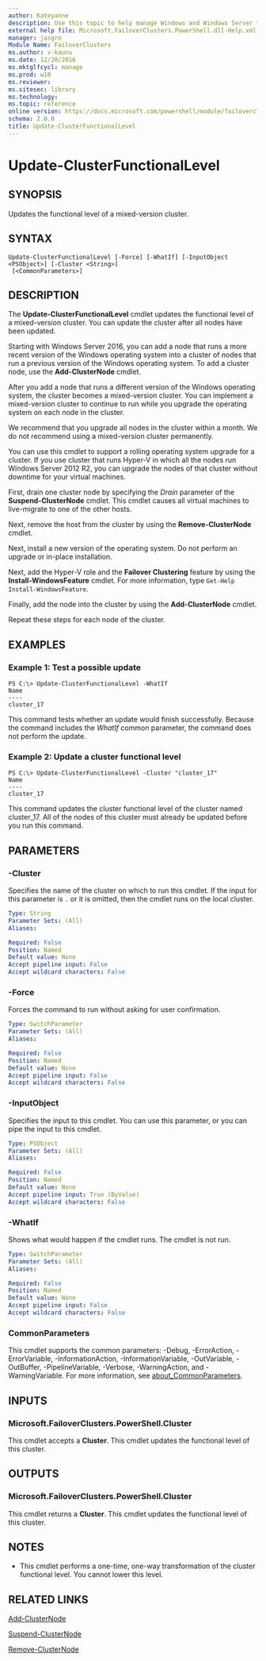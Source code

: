 ```yaml
---
author: Kateyanne
description: Use this topic to help manage Windows and Windows Server technologies with Windows PowerShell.
external help file: Microsoft.FailoverClusters.PowerShell.dll-Help.xml
manager: jasgro
Module Name: FailoverClusters
ms.author: v-kaunu
ms.date: 12/20/2016
ms.mktglfcycl: manage
ms.prod: w10
ms.reviewer: 
ms.sitesec: library
ms.technology: 
ms.topic: reference
online version: https://docs.microsoft.com/powershell/module/failoverclusters/update-clusterfunctionallevel?view=windowsserver2019-ps&wt.mc_id=ps-gethelp
schema: 2.0.0
title: Update-ClusterFunctionalLevel
---
```


# Update-ClusterFunctionalLevel

## SYNOPSIS
Updates the functional level of a mixed-version cluster.

## SYNTAX

```
Update-ClusterFunctionalLevel [-Force] [-WhatIf] [-InputObject <PSObject>] [-Cluster <String>]
 [<CommonParameters>]
```

## DESCRIPTION
The **Update-ClusterFunctionalLevel** cmdlet updates the functional level of a mixed-version cluster.
You can update the cluster after all nodes have been updated.

Starting with Windows Server 2016, you can add a node that runs a more recent version of the Windows operating system into a cluster of nodes that run a previous version of the Windows operating system.
To add a cluster node, use the **Add-ClusterNode** cmdlet.

After you add a node that runs a different version of the Windows operating system, the cluster becomes a mixed-version cluster.
You can implement a mixed-version cluster to continue to run while you upgrade the operating system on each node in the cluster.

We recommend that you upgrade all nodes in the cluster within a month.
We do not recommend using a mixed-version cluster permanently.

You can use this cmdlet to support a rolling operating system upgrade for a cluster.
If you use cluster that runs Hyper-V in which all the nodes run Windows Server 2012 R2, you can upgrade the nodes of that cluster without downtime for your virtual machines.

First, drain one cluster node by specifying the *Drain* parameter of the **Suspend-ClusterNode** cmdlet.
This cmdlet causes all virtual machines to live-migrate to one of the other hosts.

Next, remove the host from the cluster by using the **Remove-ClusterNode** cmdlet.

Next, install a new version of the operating system.
Do not perform an upgrade or in-place installation.

Next, add the Hyper-V role and the **Failover Clustering** feature by using the **Install-WindowsFeature** cmdlet.
For more information, type `Get-Help Install-WindowsFeature`.

Finally, add the node into the cluster by using the **Add-ClusterNode** cmdlet.

Repeat these steps for each node of the cluster.

## EXAMPLES

### Example 1: Test a possible update
```
PS C:\> Update-ClusterFunctionalLevel -WhatIf
Name
----
cluster_17
```

This command tests whether an update would finish successfully.
Because the command includes the *WhatIf* common parameter, the command does not perform the update.

### Example 2: Update a cluster functional level
```
PS C:\> Update-ClusterFunctionalLevel -Cluster "cluster_17"
Name
----
cluster_17
```

This command updates the cluster functional level of the cluster named cluster_17.
All of the nodes of this cluster must already be updated before you run this command.

## PARAMETERS

### -Cluster
Specifies the name of the cluster on which to run this cmdlet.
If the input for this parameter is `.` or it is omitted, then the cmdlet runs on the local cluster.

```yaml
Type: String
Parameter Sets: (All)
Aliases: 

Required: False
Position: Named
Default value: None
Accept pipeline input: False
Accept wildcard characters: False
```

### -Force
Forces the command to run without asking for user confirmation.

```yaml
Type: SwitchParameter
Parameter Sets: (All)
Aliases: 

Required: False
Position: Named
Default value: None
Accept pipeline input: False
Accept wildcard characters: False
```

### -InputObject
Specifies the input to this cmdlet.
You can use this parameter, or you can pipe the input to this cmdlet.

```yaml
Type: PSObject
Parameter Sets: (All)
Aliases: 

Required: False
Position: Named
Default value: None
Accept pipeline input: True (ByValue)
Accept wildcard characters: False
```

### -WhatIf
Shows what would happen if the cmdlet runs. The cmdlet is not run.

```yaml
Type: SwitchParameter
Parameter Sets: (All)
Aliases: 

Required: False
Position: Named
Default value: None
Accept pipeline input: False
Accept wildcard characters: False
```

### CommonParameters
This cmdlet supports the common parameters: -Debug, -ErrorAction, -ErrorVariable, -InformationAction, -InformationVariable, -OutVariable, -OutBuffer, -PipelineVariable, -Verbose, -WarningAction, and -WarningVariable. For more information, see [about_CommonParameters](https://go.microsoft.com/fwlink/?LinkID=113216).

## INPUTS

### Microsoft.FailoverClusters.PowerShell.Cluster
This cmdlet accepts a **Cluster**.
This cmdlet updates the functional level of this cluster.

## OUTPUTS

### Microsoft.FailoverClusters.PowerShell.Cluster
This cmdlet returns a **Cluster**.
This cmdlet updates the functional level of this cluster.

## NOTES
* This cmdlet performs a one-time, one-way transformation of the cluster functional level. You cannot lower this level.

## RELATED LINKS

[Add-ClusterNode](./Add-ClusterNode.md)

[Suspend-ClusterNode](./Suspend-ClusterNode.md)

[Remove-ClusterNode](./Remove-ClusterNode.md)

